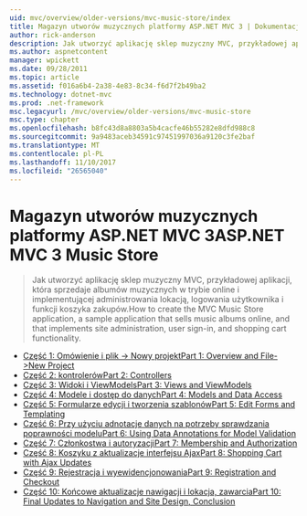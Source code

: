 ```yaml
---
uid: mvc/overview/older-versions/mvc-music-store/index
title: Magazyn utworów muzycznych platformy ASP.NET MVC 3 | Dokumentacja firmy Microsoft
author: rick-anderson
description: Jak utworzyć aplikację sklep muzyczny MVC, przykładowej aplikacji, która sprzedaje albumów muzycznych w trybie online i implementującej Administracja witryny logowanie użytkowników,...
ms.author: aspnetcontent
manager: wpickett
ms.date: 09/28/2011
ms.topic: article
ms.assetid: f016a6b4-2a38-4e83-8c34-f6d7f2b49ba2
ms.technology: dotnet-mvc
ms.prod: .net-framework
msc.legacyurl: /mvc/overview/older-versions/mvc-music-store
msc.type: chapter
ms.openlocfilehash: b8fc43d8a8803a5b4cacfe46b55282e8dfd988c8
ms.sourcegitcommit: 9a9483aceb34591c97451997036a9120c3fe2baf
ms.translationtype: MT
ms.contentlocale: pl-PL
ms.lasthandoff: 11/10/2017
ms.locfileid: "26565040"
---
```

<a name="aspnet-mvc-3-music-store"></a><span data-ttu-id="8a09d-103">Magazyn utworów muzycznych platformy ASP.NET MVC 3</span><span class="sxs-lookup"><span data-stu-id="8a09d-103">ASP.NET MVC 3 Music Store</span></span>
====================
> <span data-ttu-id="8a09d-104">Jak utworzyć aplikację sklep muzyczny MVC, przykładowej aplikacji, która sprzedaje albumów muzycznych w trybie online i implementującej administrowania lokacją, logowania użytkownika i funkcji koszyka zakupów.</span><span class="sxs-lookup"><span data-stu-id="8a09d-104">How to create the MVC Music Store application, a sample application that sells music albums online, and that implements site administration, user sign-in, and shopping cart functionality.</span></span>


- [<span data-ttu-id="8a09d-105">Część 1: Omówienie i plik -> Nowy projekt</span><span class="sxs-lookup"><span data-stu-id="8a09d-105">Part 1: Overview and File->New Project</span></span>](mvc-music-store-part-1.md)
- [<span data-ttu-id="8a09d-106">Część 2: kontrolerów</span><span class="sxs-lookup"><span data-stu-id="8a09d-106">Part 2: Controllers</span></span>](mvc-music-store-part-2.md)
- [<span data-ttu-id="8a09d-107">Część 3: Widoki i ViewModels</span><span class="sxs-lookup"><span data-stu-id="8a09d-107">Part 3: Views and ViewModels</span></span>](mvc-music-store-part-3.md)
- [<span data-ttu-id="8a09d-108">Część 4: Modele i dostęp do danych</span><span class="sxs-lookup"><span data-stu-id="8a09d-108">Part 4: Models and Data Access</span></span>](mvc-music-store-part-4.md)
- [<span data-ttu-id="8a09d-109">Część 5: Formularze edycji i tworzenia szablonów</span><span class="sxs-lookup"><span data-stu-id="8a09d-109">Part 5: Edit Forms and Templating</span></span>](mvc-music-store-part-5.md)
- [<span data-ttu-id="8a09d-110">Część 6: Przy użyciu adnotacje danych na potrzeby sprawdzania poprawności modelu</span><span class="sxs-lookup"><span data-stu-id="8a09d-110">Part 6: Using Data Annotations for Model Validation</span></span>](mvc-music-store-part-6.md)
- [<span data-ttu-id="8a09d-111">Część 7: Członkostwa i autoryzacji</span><span class="sxs-lookup"><span data-stu-id="8a09d-111">Part 7: Membership and Authorization</span></span>](mvc-music-store-part-7.md)
- [<span data-ttu-id="8a09d-112">Część 8: Koszyku z aktualizacje interfejsu Ajax</span><span class="sxs-lookup"><span data-stu-id="8a09d-112">Part 8: Shopping Cart with Ajax Updates</span></span>](mvc-music-store-part-8.md)
- [<span data-ttu-id="8a09d-113">Część 9: Rejestracja i wyewidencjonowania</span><span class="sxs-lookup"><span data-stu-id="8a09d-113">Part 9: Registration and Checkout</span></span>](mvc-music-store-part-9.md)
- [<span data-ttu-id="8a09d-114">Część 10: Końcowe aktualizacje nawigacji i lokacja, zawarcia</span><span class="sxs-lookup"><span data-stu-id="8a09d-114">Part 10: Final Updates to Navigation and Site Design, Conclusion</span></span>](mvc-music-store-part-10.md)
